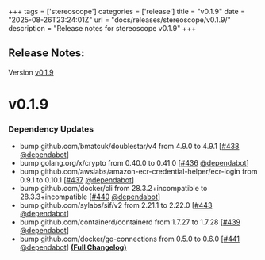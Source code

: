 +++
tags = ['stereoscope']
categories = ['release']
title = "v0.1.9"
date = "2025-08-26T23:24:01Z"
url = "docs/releases/stereoscope/v0.1.9/"
description = "Release notes for stereoscope v0.1.9"
+++

## Release Notes:
Version [v0.1.9](https://github.com/anchore/stereoscope/releases/tag/v0.1.9)

# v0.1.9

### Dependency Updates

- bump github.com/bmatcuk/doublestar/v4 from 4.9.0 to 4.9.1 [[#438](https://github.com/anchore/stereoscope/pull/438) [@dependabot](https://github.com/dependabot)]
- bump golang.org/x/crypto from 0.40.0 to 0.41.0 [[#436](https://github.com/anchore/stereoscope/pull/436) [@dependabot](https://github.com/dependabot)]
- bump github.com/awslabs/amazon-ecr-credential-helper/ecr-login from 0.9.1 to 0.10.1 [[#437](https://github.com/anchore/stereoscope/pull/437) [@dependabot](https://github.com/dependabot)]
- bump github.com/docker/cli from 28.3.2+incompatible to 28.3.3+incompatible [[#440](https://github.com/anchore/stereoscope/pull/440) [@dependabot](https://github.com/dependabot)]
- bump github.com/sylabs/sif/v2 from 2.21.1 to 2.22.0 [[#443](https://github.com/anchore/stereoscope/pull/443) [@dependabot](https://github.com/dependabot)]
- bump github.com/containerd/containerd from 1.7.27 to 1.7.28 [[#439](https://github.com/anchore/stereoscope/pull/439) [@dependabot](https://github.com/dependabot)]
- bump github.com/docker/go-connections from 0.5.0 to 0.6.0 [[#441](https://github.com/anchore/stereoscope/pull/441) [@dependabot](https://github.com/dependabot)]
**[(Full Changelog)](https://github.com/anchore/stereoscope/compare/v0.1.8...v0.1.9)**
